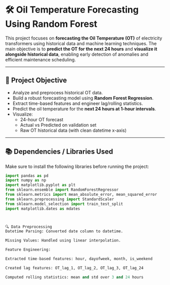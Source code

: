 # 🛠️ Oil Temperature Forecasting Using Random Forest

This project focuses on **forecasting the Oil Temperature (OT)** of electricity transformers using historical data and machine learning techniques. The main objective is to **predict the OT for the next 24 hours** and **visualize it alongside historical data**, enabling early detection of anomalies and efficient maintenance scheduling.

---

## 📌 Project Objective

- Analyze and preprocess historical OT data.
- Build a robust forecasting model using **Random Forest Regression**.
- Extract time-based features and engineer lag/rolling statistics.
- Predict the oil temperature for the **next 24 hours at 1-hour intervals**.
- Visualize:
  - 24-hour OT forecast
  - Actual vs Predicted on validation set
  - Raw OT historical data (with clean datetime x-axis)

---

## 📚 Dependencies / Libraries Used

Make sure to install the following libraries before running the project:

```python
import pandas as pd
import numpy as np
import matplotlib.pyplot as plt
from sklearn.ensemble import RandomForestRegressor
from sklearn.metrics import mean_absolute_error, mean_squared_error
from sklearn.preprocessing import StandardScaler
from sklearn.model_selection import train_test_split
import matplotlib.dates as mdates



🔍 Data Preprocessing
Datetime Parsing: Converted date column to datetime.

Missing Values: Handled using linear interpolation.

Feature Engineering:

Extracted time-based features: hour, dayofweek, month, is_weekend

Created lag features: OT_lag_1, OT_lag_2, OT_lag_3, OT_lag_24

Computed rolling statistics: mean and std over 3 and 24 hours
